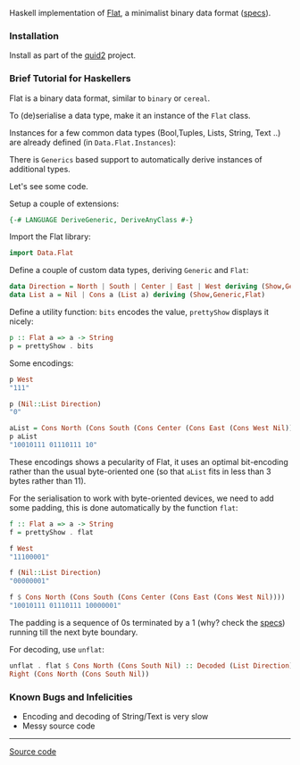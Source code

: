 
Haskell implementation of [Flat](http://quid2.org), a minimalist binary data format ([specs](http://quid2.org/docs/Flat.pdf)).

### Installation

Install as part of the [quid2](https://github.com/tittoassini/quid2) project.

### Brief Tutorial for Haskellers

Flat is a binary data format, similar to `binary` or `cereal`.

To (de)serialise a data type, make it an instance of the `Flat` class.

Instances for a few common data types (Bool,Tuples, Lists, String, Text ..) are already defined (in `Data.Flat.Instances`):

There is `Generics` based support to automatically derive instances of additional types.

Let's see some code.

Setup a couple of extensions:

```haskell
{-# LANGUAGE DeriveGeneric, DeriveAnyClass #-}
```

Import the Flat library:

```haskell
import Data.Flat
```

Define a couple of custom data types, deriving `Generic` and `Flat`:

```haskell
data Direction = North | South | Center | East | West deriving (Show,Generic,Flat)
data List a = Nil | Cons a (List a) deriving (Show,Generic,Flat)
```

Define a utility function: `bits` encodes the value, `prettyShow` displays it nicely:

```haskell
p :: Flat a => a -> String
p = prettyShow . bits
```

Some encodings:

```haskell
p West
"111"
```

```haskell
p (Nil::List Direction)
"0"
```

```haskell
aList = Cons North (Cons South (Cons Center (Cons East (Cons West Nil))))
p aList
"10010111 01110111 10"
```

These encodings shows a pecularity of Flat, it uses an optimal bit-encoding rather than the usual byte-oriented one (so that `aList` fits in less than 3 bytes rather than 11).

For the serialisation to work with byte-oriented devices, we need to add some padding, this is done automatically by the function `flat`:

```haskell
f :: Flat a => a -> String
f = prettyShow . flat
```

```haskell
f West
"11100001"
```

```haskell
f (Nil::List Direction)
"00000001"
```

```haskell
f $ Cons North (Cons South (Cons Center (Cons East (Cons West Nil))))
"10010111 01110111 10000001"
```

The padding is a sequence of 0s terminated by a 1 (why? check the [specs](http://quid2.org/docs/Flat.pdf)) running till the next byte boundary.

For decoding, use `unflat`:

```haskell
unflat . flat $ Cons North (Cons South Nil) :: Decoded (List Direction)
Right (Cons North (Cons South Nil))
```

### Known Bugs and Infelicities

* Encoding and decoding of String/Text is very slow
* Messy source code

-----
[Source code](https://github.com/tittoassini/flat/blob/master/src/README.lhs)
